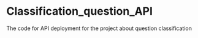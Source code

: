 # Classification_question_API
The code for API deployment for the project about question classification
